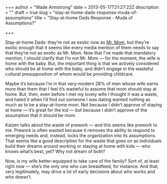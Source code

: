 +++
author = "Wade Armstrong"
date = 2013-05-17T21:27:22Z
description = ""
draft = true
slug = "stay-at-home-dads-response-muda-of-assumptions"
title = "Stay-at-home Dads Response - Muda of Assumptions?"

+++


Stay-at-home Dads: they’re not as exotic now as [Mr. Mom](http://www.youtube.com/watch?v=solr1W5idNY), but they’re exotic enough that it seems like every media mention of them needs to say that they’re not as exotic as Mr. Mom. Now that I’ve made that mandatory mention, I should clarify that I’m not Mr. Mom — for the moment, the wife is home with the baby. But, the important thing is that we actively considered who should be at home with the baby, and didn’t engage in the wasteful cultural presupposition of whom would be providing childcare.

Maybe it’s because I’m in that very-modern 28% of men whose wife earns more than them that I feel it’s wasteful to assume that mom should stay at home. But, then, even before I met my lovely wife I thought it was a waste, and hated it when I’d find out someone I was dating wanted nothing as much as to be a stay-at-home mom. Not because I didn’t approve of staying at home — it’s great for the kid — but because I didn’t approve of the assumption that it should be mom.

Kaizen talks about the waste of prework — and this seems like prework to me. Prework is often wasted because it removes the ability to respond to emerging needs and, instead, locks the organization into its assumptions. That seems like a good description for the waste that goes on as individuals build their dreams around working or staying at home with kids — who knows what’s best, yet? Why not dream of both?

Now, is my wife better-equipped to take care of the family? Sort of, at least right now — she’s the only one who can breastfeed, for instance. And that, very legitimately, may drive a lot of early decisions about who works and who doesn’t.

